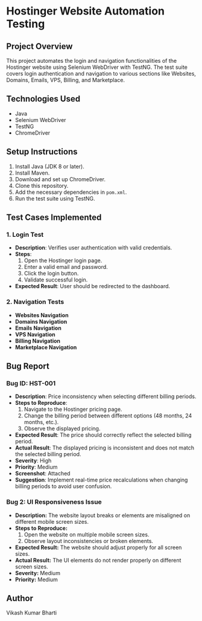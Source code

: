 # Hostinger Website Automation Testing

## Project Overview
This project automates the login and navigation functionalities of the Hostinger website using Selenium WebDriver with TestNG. The test suite covers login authentication and navigation to various sections like Websites, Domains, Emails, VPS, Billing, and Marketplace.

## Technologies Used
- Java
- Selenium WebDriver
- TestNG
- ChromeDriver

## Setup Instructions
1. Install Java (JDK 8 or later).
2. Install Maven.
3. Download and set up ChromeDriver.
4. Clone this repository.
5. Add the necessary dependencies in `pom.xml`.
6. Run the test suite using TestNG.

## Test Cases Implemented
### 1. Login Test
- **Description**: Verifies user authentication with valid credentials.
- **Steps**:
  1. Open the Hostinger login page.
  2. Enter a valid email and password.
  3. Click the login button.
  4. Validate successful login.
- **Expected Result**: User should be redirected to the dashboard.

### 2. Navigation Tests
- **Websites Navigation**
- **Domains Navigation**
- **Emails Navigation**
- **VPS Navigation**
- **Billing Navigation**
- **Marketplace Navigation**

## Bug Report
### Bug ID: HST-001
- **Description**: Price inconsistency when selecting different billing periods.
- **Steps to Reproduce**:
  1. Navigate to the Hostinger pricing page.
  2. Change the billing period between different options (48 months, 24 months, etc.).
  3. Observe the displayed pricing.
- **Expected Result**: The price should correctly reflect the selected billing period.
- **Actual Result**: The displayed pricing is inconsistent and does not match the selected billing period.
- **Severity**: High
- **Priority**: Medium
- **Screenshot**: Attached
- **Suggestion**: Implement real-time price recalculations when changing billing periods to avoid user confusion.
### Bug 2: UI Responsiveness Issue
- **Description:** The website layout breaks or elements are misaligned on different mobile screen sizes.
- **Steps to Reproduce:**
  1. Open the website on multiple mobile screen sizes.
  2. Observe layout inconsistencies or broken elements.
- **Expected Result:** The website should adjust properly for all screen sizes.
- **Actual Result:** The UI elements do not render properly on different screen sizes.
- **Severity:** Medium
- **Priority:** Medium


## Author
Vikash Kumar Bharti
